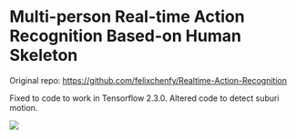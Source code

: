 
# Multi-person Real-time Action Recognition Based-on Human Skeleton
Original repo: https://github.com/felixchenfy/Realtime-Action-Recognition

Fixed to code to work in Tensorflow 2.3.0.
Altered code to detect suburi motion.

![](data/1.gif)